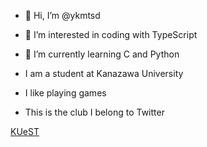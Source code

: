 - 👋 Hi, I’m @ykmtsd
- 👀 I’m interested in coding with TypeScript
- 🌱 I’m currently learning C and Python
- I am a student at Kanazawa University
- I like playing games

- This is the club I belong to
Twitter

[KUeST](https://twitter.com/kanazawaesports)

<!---
ykmtsd/ykmtsd is a ✨ special ✨ repository because its `README.md` (this file) appears on your GitHub profile.
You can click the Preview link to take a look at your changes.
--->
